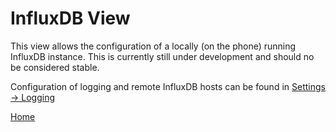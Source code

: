 # InfluxDB View

This view allows the configuration of a locally (on the phone) running InfluxDB instance. This is currently still under development and should no be considered stable.

Configuration of logging and remote InfluxDB hosts can be found in [Settings -> Logging](settings/logging.md)

[Home](OpenMobileNetworkToolkit.md)